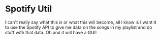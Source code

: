 # Spotify Util

I can't really say what this is or what this will become, all I know is I want it to use the Spotify API to give me 
data on the songs in my playlist and do stuff with that data. Oh and it will have a GUI!